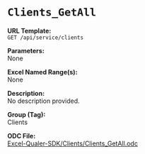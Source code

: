 # `Clients_GetAll`

**URL Template:**  
`GET /api/service/clients`

**Parameters:**  
None

**Excel Named Range(s):**  
None

**Description:**  
No description provided.

**Group (Tag):**  
Clients

**ODC File:**  
[Excel-Qualer-SDK/Clients/Clients_GetAll.odc](https://github.com/Johnson-Gage-Inspection-Inc/qualer-sdk-odc/blob/main/Excel-Qualer-SDK/Clients/Clients_GetAll.odc)
